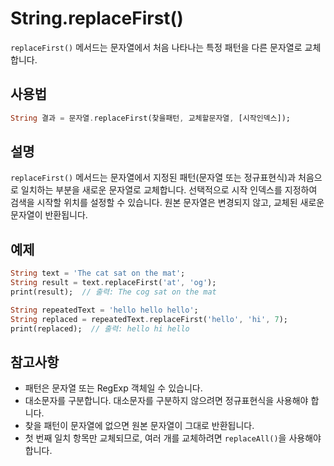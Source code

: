 # String.replaceFirst()

`replaceFirst()` 메서드는 문자열에서 처음 나타나는 특정 패턴을 다른 문자열로 교체합니다.

## 사용법

```dart
String 결과 = 문자열.replaceFirst(찾을패턴, 교체할문자열, [시작인덱스]);
```

## 설명

`replaceFirst()` 메서드는 문자열에서 지정된 패턴(문자열 또는 정규표현식)과 처음으로 일치하는 부분을 새로운 문자열로 교체합니다. 선택적으로 시작 인덱스를 지정하여 검색을 시작할 위치를 설정할 수 있습니다. 원본 문자열은 변경되지 않고, 교체된 새로운 문자열이 반환됩니다.

## 예제

```dart
String text = 'The cat sat on the mat';
String result = text.replaceFirst('at', 'og');
print(result);  // 출력: The cog sat on the mat

String repeatedText = 'hello hello hello';
String replaced = repeatedText.replaceFirst('hello', 'hi', 7);
print(replaced);  // 출력: hello hi hello
```

## 참고사항

- 패턴은 문자열 또는 RegExp 객체일 수 있습니다.
- 대소문자를 구분합니다. 대소문자를 구분하지 않으려면 정규표현식을 사용해야 합니다.
- 찾을 패턴이 문자열에 없으면 원본 문자열이 그대로 반환됩니다.
- 첫 번째 일치 항목만 교체되므로, 여러 개를 교체하려면 `replaceAll()`을 사용해야 합니다.
